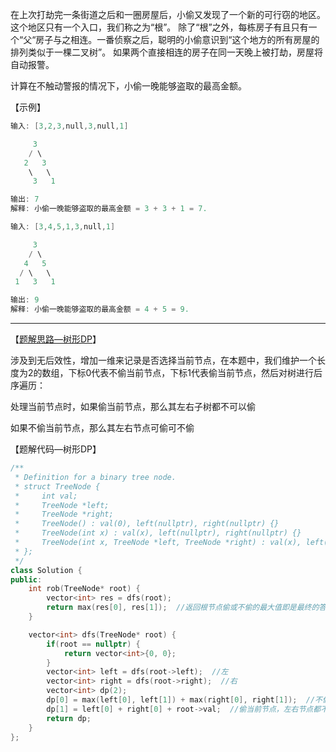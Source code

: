 在上次打劫完一条街道之后和一圈房屋后，小偷又发现了一个新的可行窃的地区。这个地区只有一个入口，我们称之为“根”。 除了“根”之外，每栋房子有且只有一个“父“房子与之相连。一番侦察之后，聪明的小偷意识到“这个地方的所有房屋的排列类似于一棵二叉树”。 如果两个直接相连的房子在同一天晚上被打劫，房屋将自动报警。

计算在不触动警报的情况下，小偷一晚能够盗取的最高金额。

【示例】

```c++
输入: [3,2,3,null,3,null,1]

     3
    / \
   2   3
    \   \ 
     3   1

输出: 7 
解释: 小偷一晚能够盗取的最高金额 = 3 + 3 + 1 = 7.
```

```c++
输入: [3,4,5,1,3,null,1]

     3
    / \
   4   5
  / \   \ 
 1   3   1

输出: 9
解释: 小偷一晚能够盗取的最高金额 = 4 + 5 = 9.
```

---

【[题解思路—树形DP](https://leetcode-cn.com/problems/house-robber-iii/solution/dai-ma-sui-xiang-lu-337-da-jia-jie-she-i-j60v/)】

涉及到无后效性，增加一维来记录是否选择当前节点，在本题中，我们维护一个长度为2的数组，下标0代表不偷当前节点，下标1代表偷当前节点，然后对树进行后序遍历：

处理当前节点时，如果偷当前节点，那么其左右子树都不可以偷

如果不偷当前节点，那么其左右节点可偷可不偷

【题解代码—树形DP】

```c++
/**
 * Definition for a binary tree node.
 * struct TreeNode {
 *     int val;
 *     TreeNode *left;
 *     TreeNode *right;
 *     TreeNode() : val(0), left(nullptr), right(nullptr) {}
 *     TreeNode(int x) : val(x), left(nullptr), right(nullptr) {}
 *     TreeNode(int x, TreeNode *left, TreeNode *right) : val(x), left(left), right(right) {}
 * };
 */
class Solution {
public:
    int rob(TreeNode* root) {
        vector<int> res = dfs(root);
        return max(res[0], res[1]);  //返回根节点偷或不偷的最大值即是最终的答案
    }

    vector<int> dfs(TreeNode* root) {
        if(root == nullptr) {
            return vector<int>{0, 0};
        }
        vector<int> left = dfs(root->left);  //左
        vector<int> right = dfs(root->right);  //右
        vector<int> dp(2);
        dp[0] = max(left[0], left[1]) + max(right[0], right[1]);  //不偷当前节点，左右节点偷或不偷都可以，取决于哪种情况下金额更大
        dp[1] = left[0] + right[0] + root->val;  //偷当前节点，左右节点都不偷
        return dp;
    }
};
```

